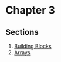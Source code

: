# Chapter 3

## Sections

1. [Building Blocks](./BuildingBlocks/index.md)
2. [Arrays](./Arrays/index.md)